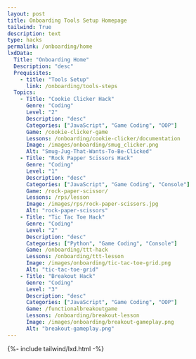 ```yaml
---
layout: post
title: Onboarding Tools Setup Homepage
tailwind: True
description: text
type: hacks
permalink: /onboarding/home
lxdData:
  Title: "Onboarding Home"
  Description: "desc"
  Prequisites:
    - title: "Tools Setup"
      link: /onboarding/tools-steps
  Topics:
    - Title: "Cookie Clicker Hack"
      Genre: "Coding"
      Level: "2"
      Description: "desc"
      Categories: ["JavaScript", "Game Coding", "OOP"]
      Game: /cookie-clicker-game
      Lessons: /onboarding/cookie-clicker/documentation
      Image: /images/onboarding/smug_clicker.png
      Alt: "Smug-Jug-That-Wants-To-Be-Clicked"
    - Title: "Rock Papper Scissors Hack"
      Genre: "Coding"
      Level: "1"
      Description: "desc"
      Categories: ["JavaScript", "Game Coding", "Console"]
      Game: /rock-paper-scissor/
      Lessons: /rps/lesson
      Image: /images/rps/rock-paper-scissors.jpg
      Alt: "rock-paper-scissors"
    - Title: "Tic Tac Toe Hack"
      Genre: "Coding"
      Level: "2"
      Description: "desc"
      Categories: ["Python", "Game Coding", "Console"]
      Game: /onboarding/ttt-hack
      Lessons: /onboarding/ttt-lesson
      Image: /images/onboarding/tic-tac-toe-grid.png
      Alt: "tic-tac-toe-grid"
    - Title: "Breakout Hack"
      Genre: "Coding"
      Level: "3"
      Description: "desc"
      Categories: ["JavaScript", "Game Coding", "OOP"]
      Game: /functionalbreakoutgame
      Lessons: /onboarding/breakout-lesson
      Image: /images/onboarding/breakout-gameplay.png
      Alt: "breakout-gameplay.png"
---
```

{%- include tailwind/lxd.html -%}
